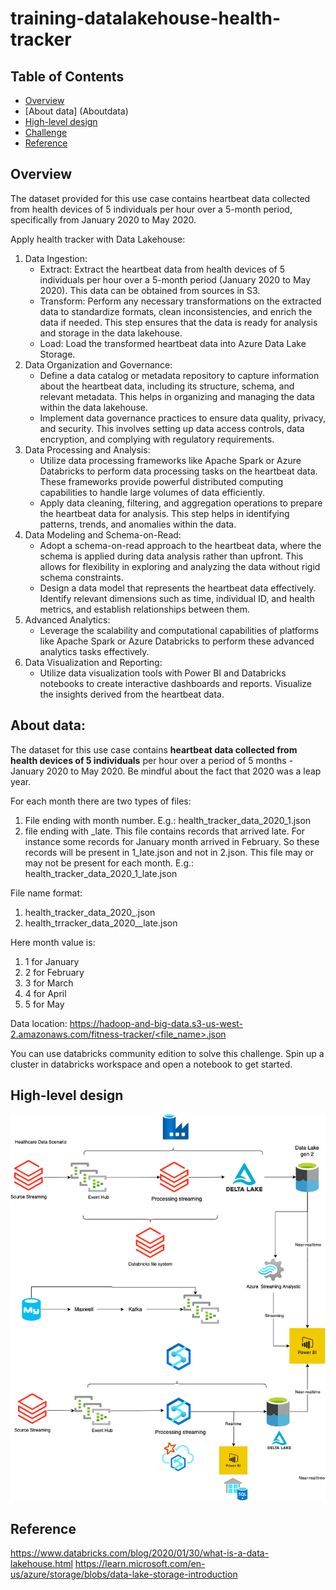 # training-datalakehouse-health-tracker

## Table of Contents

- [Overview](#overview)
- [About data] (Aboutdata)
- [High-level design](#installation)
- [Challenge](#Challenge)
- [Reference](#Reference)

## Overview
The dataset provided for this use case contains heartbeat data collected from health devices of 5 individuals per hour over a 5-month period, specifically from January 2020 to May 2020.

Apply health tracker with Data Lakehouse:

1. Data Ingestion:
    - Extract: Extract the heartbeat data from health devices of 5 individuals per hour over a 5-month period (January 2020 to May 2020). This data can be obtained from sources in S3.
    - Transform: Perform any necessary transformations on the extracted data to standardize formats, clean inconsistencies, and enrich the data if needed. This step ensures that the data is ready for analysis and storage in the data lakehouse.
    - Load: Load the transformed heartbeat data into Azure Data Lake Storage.
2. Data Organization and Governance:
    - Define a data catalog or metadata repository to capture information about the heartbeat data, including its structure, schema, and relevant metadata. This helps in organizing and managing the data within the data lakehouse.
    - Implement data governance practices to ensure data quality, privacy, and security. This involves setting up data access controls, data encryption, and complying with regulatory requirements.
3. Data Processing and Analysis:
    - Utilize data processing frameworks like Apache Spark or Azure Databricks to perform data processing tasks on the heartbeat data. These frameworks provide powerful distributed computing capabilities to handle large volumes of data efficiently.
    - Apply data cleaning, filtering, and aggregation operations to prepare the heartbeat data for analysis. This step helps in identifying patterns, trends, and anomalies within the data.
4. Data Modeling and Schema-on-Read:
    - Adopt a schema-on-read approach to the heartbeat data, where the schema is applied during data analysis rather than upfront. This allows for flexibility in exploring and analyzing the data without rigid schema constraints.
    - Design a data model that represents the heartbeat data effectively. Identify relevant dimensions such as time, individual ID, and health metrics, and establish relationships between them.
5. Advanced Analytics:
    - Leverage the scalability and computational capabilities of platforms like Apache Spark or Azure Databricks to perform these advanced analytics tasks effectively.
6. Data Visualization and Reporting:
    - Utilize data visualization tools with Power BI and Databricks notebooks to create interactive dashboards and reports. Visualize the insights derived from the heartbeat data.



## About data:

The dataset for this use case contains **heartbeat data collected from health devices of 5 individuals** per hour over a period of 5 months - January 2020 to May 2020. Be mindful about the fact that 2020 was a leap year.

For each month there are two types of files:

1. File ending with month number. E.g.: health_tracker_data_2020_1.json
2. file ending with _late. This file contains records that arrived late. For instance some records for January month arrived in February. So these records will be present in 1_late.json and not in 2.json. This file may or may not be present for each month. E.g.: health_tracker_data_2020_1_late.json

File name format:

1. health_tracker_data_2020_<month>.json
2. health_trracker_data_2020_<month>_late.json

Here month value is:

1. 1 for January
2. 2 for February
3. 3 for March
4. 4 for April
5. 5 for May

Data location: [https://hadoop-and-big-data.s3-us-west-2.amazonaws.com/fitness-tracker/<file_name>.json](https://hadoop-and-big-data.s3-us-west-2.amazonaws.com/fitness-tracker/%3cfile_name%3e.json)

You can use databricks community edition to solve this challenge. Spin up a cluster in databricks workspace and open a notebook to get started.

## High-level design
![](high-level-design/event-hubs%20and-stream-processing-with-azure-databricks.drawio.png)

## Reference
https://www.databricks.com/blog/2020/01/30/what-is-a-data-lakehouse.html
https://learn.microsoft.com/en-us/azure/storage/blobs/data-lake-storage-introduction

